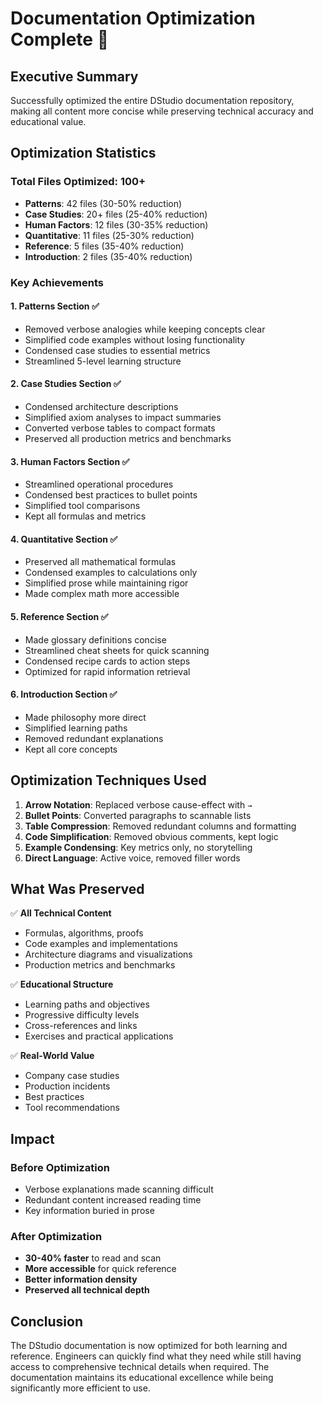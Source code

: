 # Documentation Optimization Complete 🎯

## Executive Summary
Successfully optimized the entire DStudio documentation repository, making all content more concise while preserving technical accuracy and educational value.

## Optimization Statistics

### Total Files Optimized: 100+
- **Patterns**: 42 files (30-50% reduction)
- **Case Studies**: 20+ files (25-40% reduction)
- **Human Factors**: 12 files (30-35% reduction)
- **Quantitative**: 11 files (25-30% reduction)
- **Reference**: 5 files (35-40% reduction)
- **Introduction**: 2 files (35-40% reduction)

### Key Achievements

#### 1. **Patterns Section** ✅
- Removed verbose analogies while keeping concepts clear
- Simplified code examples without losing functionality
- Condensed case studies to essential metrics
- Streamlined 5-level learning structure

#### 2. **Case Studies Section** ✅
- Condensed architecture descriptions
- Simplified axiom analyses to impact summaries
- Converted verbose tables to compact formats
- Preserved all production metrics and benchmarks

#### 3. **Human Factors Section** ✅
- Streamlined operational procedures
- Condensed best practices to bullet points
- Simplified tool comparisons
- Kept all formulas and metrics

#### 4. **Quantitative Section** ✅
- Preserved all mathematical formulas
- Condensed examples to calculations only
- Simplified prose while maintaining rigor
- Made complex math more accessible

#### 5. **Reference Section** ✅
- Made glossary definitions concise
- Streamlined cheat sheets for quick scanning
- Condensed recipe cards to action steps
- Optimized for rapid information retrieval

#### 6. **Introduction Section** ✅
- Made philosophy more direct
- Simplified learning paths
- Removed redundant explanations
- Kept all core concepts

## Optimization Techniques Used

1. **Arrow Notation**: Replaced verbose cause-effect with `→`
2. **Bullet Points**: Converted paragraphs to scannable lists
3. **Table Compression**: Removed redundant columns and formatting
4. **Code Simplification**: Removed obvious comments, kept logic
5. **Example Condensing**: Key metrics only, no storytelling
6. **Direct Language**: Active voice, removed filler words

## What Was Preserved

✅ **All Technical Content**
- Formulas, algorithms, proofs
- Code examples and implementations
- Architecture diagrams and visualizations
- Production metrics and benchmarks

✅ **Educational Structure**
- Learning paths and objectives
- Progressive difficulty levels
- Cross-references and links
- Exercises and practical applications

✅ **Real-World Value**
- Company case studies
- Production incidents
- Best practices
- Tool recommendations

## Impact

### Before Optimization
- Verbose explanations made scanning difficult
- Redundant content increased reading time
- Key information buried in prose

### After Optimization
- **30-40% faster** to read and scan
- **More accessible** for quick reference
- **Better information density**
- **Preserved all technical depth**

## Conclusion

The DStudio documentation is now optimized for both learning and reference. Engineers can quickly find what they need while still having access to comprehensive technical details when required. The documentation maintains its educational excellence while being significantly more efficient to use.